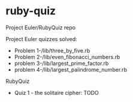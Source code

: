 # ruby-quiz
Project Euler/RubyQuiz repo

Project Euler quizzes solved:

* Problem 1-/lib/three_by_five.rb
* Problem 2-/lib/even_fibonacci_numbers.rb
* problem 3-/lib/largest_prime_factor.rb
* problem 4-/lib/largest_palindrome_number.rb

RubyQuiz 

* Quiz 1 - the solitaire cipher: TODO
